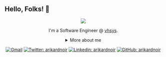 ## Hello, Folks! 👋

<div align="center">
  
<img src="https://github.blog/wp-content/uploads/2018/10/46896184-b679fc80-ce30-11e8-88bf-921e9b788f7c.gif?resize=200%2C200" />

I'm a Software Engineer @ [vhsys](https://vhsys.com.br/).

<details>
  <summary> More about me</summary>
<div align="left">

``` js
const stebs = {
    personal: {
        fullName: 'Aristoteles Lopes',
        birthDate: '1995-03-05',
        pronouns: 'he' | 'his',
        interests: ['music', 'games', 'language learning', 'anime', 'basketball'],
        motivation: [
            'Just be humble, seat down'            
            'Peace, love, wine, sumol',
            'Making life easier and smarter through tech',
        ],
    },
    technical: {
        technologies: {
            frontEnd: {
                Javascript: ['Vue', 'Next', 'Jest'],
                HTML: ['HTML5', 'Semantic HTML'],
                CSS: ['sass', 'styled-components', 'Bootstrap', 'tailwind'],
            },
            backEnd: {
                php: ['codeigniter', 'laravel'],
                golang: [],
                ruby: ['rails'],
                python: ['chalice']
            },
            architecture: ['Single Page Applications', 'Domain Driven Design'],
        },
    }
}
```
  </div>
</details>

[![Gmail](https://img.shields.io/twitter/url?label=email&logo=gmail&style=social&url=http%3A%2F%2Fmailto%3Aarikardnoir7%40gmail.com)](mailto:aristo.lopes@gmail.com)
[![Twitter: arikardnoir](https://img.shields.io/twitter/follow/arikardnoir?style=social)](https://twitter.com/arikardnoir)
[![Linkedin: arikardnoir](https://img.shields.io/badge/-arikardnoir-blue?style=flat-square&logo=Linkedin&logoColor=white&link=https://www.linkedin.com/in/arikardnoir/)](https://www.linkedin.com/in/arikardnoir/)
[![GitHub: arikardnoir](https://img.shields.io/github/followers/arikardnoir?label=follow&style=social)](https://github.com/arikardnoir)
</div>
